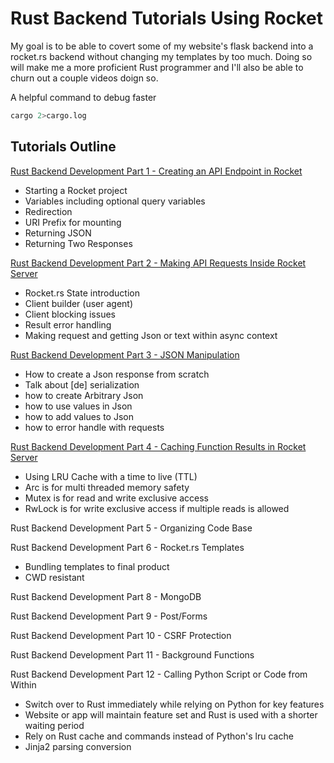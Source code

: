 # Rust Backend Tutorials Using Rocket

My goal is to be able to covert some of my website's flask backend into a rocket.rs backend without changing my templates by too much.
Doing so will make me a more proficient Rust programmer and I'll also be able to churn out a couple videos doign so.

A helpful command to debug faster

```sh
cargo 2>cargo.log
```

## Tutorials Outline

[Rust Backend Development Part 1 - Creating an API Endpoint in Rocket](https://youtu.be/2vxvSMkm5Lg)

- Starting a Rocket project
- Variables including optional query variables
- Redirection
- URI Prefix for mounting
- Returning JSON
- Returning Two Responses

[Rust Backend Development Part 2  - Making API Requests Inside Rocket Server](https://youtu.be/Alyr-JN2pdQ)

- Rocket.rs State introduction
- Client builder (user agent)
- Client blocking issues
- Result error handling
- Making request and getting Json or text within async context

[Rust Backend Development Part 3 - JSON Manipulation](https://youtu.be/FHlCVMhNdeU)

- How to create a Json response from scratch
- Talk about [de] serialization
- how to create Arbitrary Json
- how to use values in Json
- how to add values to Json
- how to error handle with requests

[Rust Backend Development Part 4  - Caching Function Results in Rocket Server](https://youtu.be/NYYE6FgkXGI)

- Using LRU Cache with a time to live (TTL)
- Arc is for multi threaded memory safety
- Mutex is for read and write exclusive access
- RwLock is for write exclusive access if multiple reads is allowed

Rust Backend Development Part 5 - Organizing Code Base

Rust Backend Development Part 6 - Rocket.rs Templates

- Bundling templates to final product
- CWD resistant

Rust Backend Development Part 8 - MongoDB

Rust Backend Development Part 9 - Post/Forms

Rust Backend Development Part 10 - CSRF Protection

Rust Backend Development Part 11 - Background Functions

Rust Backend Development Part 12 - Calling Python Script or Code from Within

- Switch over to Rust immediately while relying on Python for key features
- Website or app will maintain feature set and Rust is used with a shorter waiting period
- Rely on Rust cache and commands instead of Python's lru cache
- Jinja2 parsing conversion

